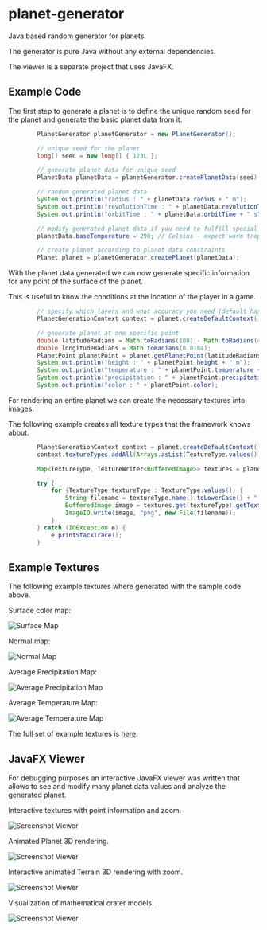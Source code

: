 # planet-generator

Java based random generator for planets.

The generator is pure Java without any external dependencies.

The viewer is a separate project that uses JavaFX.

## Example Code

The first step to generate a planet is to define the unique random seed for the planet and
generate the basic planet data from it.

```java
        PlanetGenerator planetGenerator = new PlanetGenerator();

        // unique seed for the planet
        long[] seed = new long[] { 123L };

        // generate planet data for unique seed
        PlanetData planetData = planetGenerator.createPlanetData(seed);

        // random generated planet data
        System.out.println("radius : " + planetData.radius + " m");
        System.out.println("revolutionTime : " + planetData.revolutionTime + " s");
        System.out.println("orbitTime : " + planetData.orbitTime + " s");

        // modify generated planet data if you need to fulfill special constraints
        planetData.baseTemperature = 290; // Celsius - expect warm tropics at the equator, small polar caps

        // create planet according to planet data constraints
        Planet planet = planetGenerator.createPlanet(planetData);
```

With the planet data generated we can now generate specific information for any point of the surface of the planet.

This is useful to know the conditions at the location of the player in a game.

```java
        // specify which layers and what accuracy you need (default has all layers and good enough accuracy)
        PlanetGenerationContext context = planet.createDefaultContext();

        // generate planet at one specific point
        double latitudeRadians = Math.toRadians(180) - Math.toRadians(47.2266 + 90);
        double longitudeRadians = Math.toRadians(8.8184);
        PlanetPoint planetPoint = planet.getPlanetPoint(latitudeRadians, longitudeRadians, context);
        System.out.println("height : " + planetPoint.height + " m");
        System.out.println("temperature : " + planetPoint.temperature + " K");
        System.out.println("precipitation : " + planetPoint.precipitation);
        System.out.println("color : " + planetPoint.color);
```

For rendering an entire planet we can create the necessary textures into images.

The following example creates all texture types that the framework knows about.

```java
        PlanetGenerationContext context = planet.createDefaultContext();
        context.textureTypes.addAll(Arrays.asList(TextureType.values()));

        Map<TextureType, TextureWriter<BufferedImage>> textures = planet.getTextures(1024, 512, context, (width, height, textureType) -> new BufferedImageTextureWriter(width, height));

        try {
            for (TextureType textureType : TextureType.values()) {
                String filename = textureType.name().toLowerCase() + ".png";
                BufferedImage image = textures.get(textureType).getTexture();
                ImageIO.write(image, "png", new File(filename));
            }
        } catch (IOException e) {
            e.printStackTrace();
        }
```

## Example Textures

The following example textures where generated with the sample code above.

Surface color map:

![Surface Map](ch.obermuhlner.planetgen.docs/images/seed123/diffuse.png)

Normal map:

![Normal Map](ch.obermuhlner.planetgen.docs/images/seed123/normal.png)

Average Precipitation Map:

![Average Precipitation Map](ch.obermuhlner.planetgen.docs/images/seed123/precipitation_average.png)

Average Temperature Map:

![Average Temperature Map](ch.obermuhlner.planetgen.docs/images/seed123/thermal_average.png)

The full set of example textures is [here](ch.obermuhlner.planetgen.docs/images/seed123).

## JavaFX Viewer

For debugging purposes an interactive JavaFX viewer was written that allows to
see and modify many planet data values and
analyze the generated planet.

Interactive textures with point information and zoom.

![Screenshot Viewer](ch.obermuhlner.planetgen.docs/images/planet-generator-1.png?raw=true)

Animated Planet 3D rendering.

![Screenshot Viewer](ch.obermuhlner.planetgen.docs/images/planet-generator-2.png?raw=true)

Interactive animated Terrain 3D rendering with zoom.

![Screenshot Viewer](ch.obermuhlner.planetgen.docs/images/planet-generator-3.png?raw=true)

Visualization of mathematical crater models. 

![Screenshot Viewer](ch.obermuhlner.planetgen.docs/images/planet-generator-4.png?raw=true)
